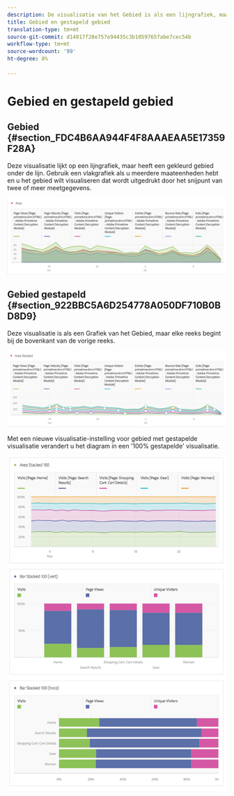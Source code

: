 ```yaml
---
description: De visualisatie van het Gebied is als een lijngrafiek, maar met een gekleurd gebied onder de lijn.
title: Gebied en gestapeld gebied
translation-type: tm+mt
source-git-commit: d14817f28e757e94435c3b1059765fabe7cec54b
workflow-type: tm+mt
source-wordcount: '99'
ht-degree: 8%

---
```



# Gebied en gestapeld gebied

## Gebied {#section_FDC4B6AA944F4F8AAAEAA5E17359F28A}

Deze visualisatie lijkt op een lijngrafiek, maar heeft een gekleurd gebied onder de lijn. Gebruik een vlakgrafiek als u meerdere maateenheden hebt en u het gebied wilt visualiseren dat wordt uitgedrukt door het snijpunt van twee of meer meetgegevens.

![](assets/area.png)

## Gebied gestapeld {#section_922BBC5A6D254778A050DF710B0BD8D9}

Deze visualisatie is als een Grafiek van het Gebied, maar elke reeks begint bij de bovenkant van de vorige reeks.

![](assets/area-stacked.png)

Met een nieuwe visualisatie-instelling voor gebied met gestapelde visualisatie verandert u het diagram in een &#39;100% gestapelde&#39; visualisatie.

![](assets/areastacked100.png)

